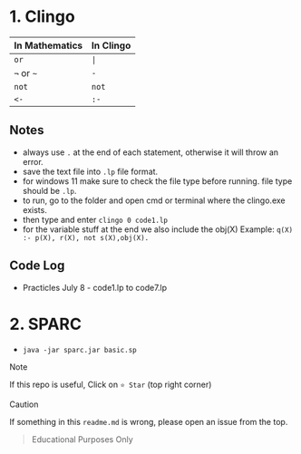 # 1. Clingo
| In Mathematics | In Clingo |
| -------------- | --------- |
| `or`           | `\|`      |
| `¬`  or `~`           | `-`       |
| `not`          | `not`     |
| `<-`           | `:-`      |

## Notes
- always use `.` at the end of each statement, otherwise it will throw an error.
- save the text file into `.lp` file format.
- for windows 11 make sure to check the file type before running. file type should be `.lp`.
- to run, go to the folder and open cmd or terminal where the clingo.exe exists. 
- then type and enter `clingo 0 code1.lp`
- for the variable stuff at the end we also include the obj(X) Example: `q(X) :- p(X), r(X), not s(X),obj(X).`

## Code Log
* Practicles July 8 - code1.lp to code7.lp


# 2. SPARC

- `java -jar sparc.jar basic.sp`

> [!NOTE]
> If this repo is useful, Click on `⭐️ Star` (top right corner)


> [!CAUTION]
> If something in this `readme.md` is wrong, please open an issue from the top. 


>Educational Purposes Only
